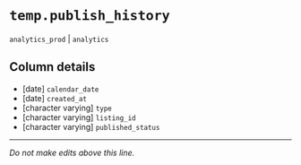 # `temp.publish_history`
`analytics_prod` | `analytics`

## Column details
* [date]      `calendar_date`
* [date]      `created_at`
* [character varying] `type`
* [character varying] `listing_id`
* [character varying] `published_status`

-------------------------------------------------------------------------------
*Do not make edits above this line.*
